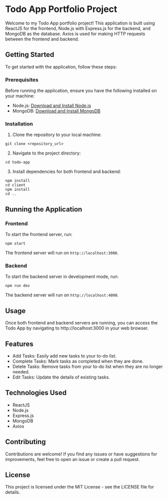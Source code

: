  # Todo App Portfolio Project

Welcome to my Todo App portfolio project! This application is built using ReactJS for the frontend, Node.js with Express.js for the backend, and MongoDB as the database. Axios is used for making HTTP requests between the frontend and backend.

## Getting Started

To get started with the application, follow these steps:

### Prerequisites
Before running the application, ensure you have the following installed on your machine:

- Node.js: [Download and Install Node.js](https://nodejs.org/en/download/)
- MongoDB: [Download and Install MongoDB](https://docs.mongodb.com/manual/installation/)

### Installation
1. Clone the repository to your local machine:
```
git clone <repository_url>
```

2. Navigate to the project directory:
```
cd todo-app
```

3. Install dependencies for both frontend and backend:
```
npm install
cd client
npm install
cd ..
```

## Running the Application
### Frontend
To start the frontend server, run:
```
npm start
```
The frontend server will run on `http://localhost:3000`.


### Backend
To start the backend server in development mode, run:
```
npm run dev
````
The backend server will run on `http://localhost:4000`.

## Usage
Once both frontend and backend servers are running, you can access the Todo App by navigating to http://localhost:3000 in your web browser.

## Features
- Add Tasks: Easily add new tasks to your to-do list.
- Complete Tasks: Mark tasks as completed when they are done.
- Delete Tasks: Remove tasks from your to-do list when they are no longer needed.
- Edit Tasks: Update the details of existing tasks.

## Technologies Used
- ReactJS
- Node.js
- Express.js
- MongoDB
- Axios

## Contributing
Contributions are welcome! If you find any issues or have suggestions for improvements, feel free to open an issue or create a pull request.

## License
This project is licensed under the MIT License - see the LICENSE file for details.

